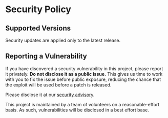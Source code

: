 # Security Policy

## Supported Versions

Security updates are applied only to the latest release.

## Reporting a Vulnerability

If you have discovered a security vulnerability in this project, please report it privately. **Do not disclose it as a public issue.** This gives us time to work with you to fix the issue before public exposure, reducing the chance that the exploit will be used before a patch is released.

Please disclose it at our [security advisory](https://github.com/mm2/Little-CMS/security/advisories/new).

This project is maintained by a team of volunteers on a reasonable-effort basis. As such, vulnerabilities will be disclosed in a best effort base.
